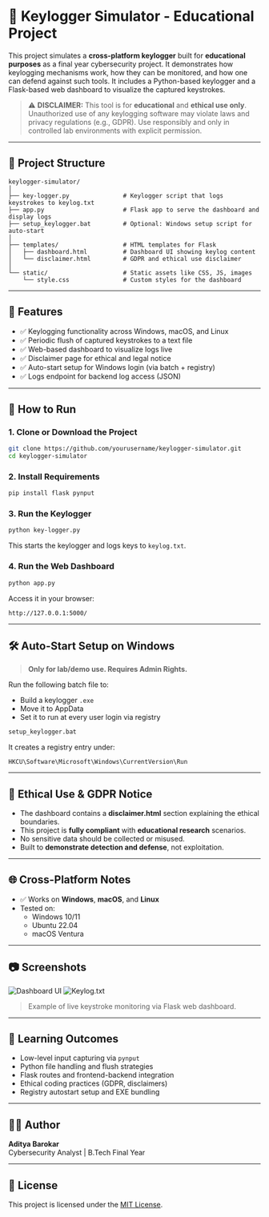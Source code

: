 # 🔐 Keylogger Simulator - Educational Project

This project simulates a **cross-platform keylogger** built for **educational purposes** as a final year cybersecurity project. It demonstrates how keylogging mechanisms work, how they can be monitored, and how one can defend against such tools. It includes a Python-based keylogger and a Flask-based web dashboard to visualize the captured keystrokes.

> ⚠️ **DISCLAIMER:** This tool is for **educational** and **ethical use only**. Unauthorized use of any keylogging software may violate laws and privacy regulations (e.g., GDPR). Use responsibly and only in controlled lab environments with explicit permission.

---

## 📂 Project Structure

```plaintext
keylogger-simulator/    
│    
├── key-logger.py               # Keylogger script that logs keystrokes to keylog.txt    
├── app.py                      # Flask app to serve the dashboard and display logs    
├── setup_keylogger.bat         # Optional: Windows setup script for auto-start    
│    
├── templates/                  # HTML templates for Flask    
│   ├── dashboard.html          # Dashboard UI showing keylog content    
│   └── disclaimer.html         # GDPR and ethical use disclaimer    
│    
└── static/                     # Static assets like CSS, JS, images    
    └── style.css               # Custom styles for the dashboard    
```

---

## 🧠 Features

- ✅ Keylogging functionality across Windows, macOS, and Linux
- ✅ Periodic flush of captured keystrokes to a text file
- ✅ Web-based dashboard to visualize logs live
- ✅ Disclaimer page for ethical and legal notice
- ✅ Auto-start setup for Windows login (via batch + registry)
- ✅ Logs endpoint for backend log access (JSON)

---

## 🚀 How to Run

### 1. Clone or Download the Project

```bash
git clone https://github.com/yourusername/keylogger-simulator.git
cd keylogger-simulator
```

### 2. Install Requirements

```bash
pip install flask pynput
```

### 3. Run the Keylogger

```bash
python key-logger.py
```

This starts the keylogger and logs keys to `keylog.txt`.

### 4. Run the Web Dashboard

```bash
python app.py
```

Access it in your browser:

```
http://127.0.0.1:5000/
```

---

## 🛠️ Auto-Start Setup on Windows

> **Only for lab/demo use. Requires Admin Rights.**

Run the following batch file to:

- Build a keylogger `.exe`
- Move it to AppData
- Set it to run at every user login via registry

```bash
setup_keylogger.bat
```

It creates a registry entry under:

```
HKCU\Software\Microsoft\Windows\CurrentVersion\Run
```

---

## 📜 Ethical Use & GDPR Notice

- The dashboard contains a **disclaimer.html** section explaining the ethical boundaries.
- This project is **fully compliant** with **educational research** scenarios.
- No sensitive data should be collected or misused.
- Built to **demonstrate detection and defense**, not exploitation.

---

## 🌐 Cross-Platform Notes

- ✅ Works on **Windows**, **macOS**, and **Linux**
- Tested on:
  - Windows 10/11
  - Ubuntu 22.04
  - macOS Ventura

---

## 📷 Screenshots

![Dashboard UI](![dashboard](https://github.com/user-attachments/assets/11c67d09-9f03-4df9-8efe-c864d92fb355)
)
![Keylog.txt](![keylog](https://github.com/user-attachments/assets/93fcc03c-9be4-4d3a-9629-84db1c6e1e96)
)
> Example of live keystroke monitoring via Flask web dashboard.

---

## 🧠 Learning Outcomes

- Low-level input capturing via `pynput`
- Python file handling and flush strategies
- Flask routes and frontend-backend integration
- Ethical coding practices (GDPR, disclaimers)
- Registry autostart setup and EXE bundling

---

## 👨‍🎓 Author

**Aditya Barokar**  
Cybersecurity Analyst | B.Tech Final Year  

---

## 📄 License

This project is licensed under the [MIT License](LICENSE).
